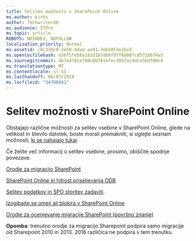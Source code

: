 ```yaml
---
title: Selitev možnosti v SharePoint Online
ms.author: kirks
author: Techwriter40
ms.audience: ITPro
ms.topic: article
ROBOTS: NOINDEX, NOFOLLOW
localization_priority: Normal
ms.assetid: c8c339c9-2e50-4daa-aa91-3eb5053e2bc6
ms.openlocfilehash: e36f5fe58a181d1bfdb6f97f6b00fc85718674a5
ms.sourcegitcommit: 4b7e478ce700c0b781efec3857ac4dce5bdf00c6
ms.translationtype: MT
ms.contentlocale: sl-SI
ms.lasthandoff: 06/07/2019
ms.locfileid: "34760041"
---
```

# <a name="migrate-options-to-sharepoint-online"></a>Selitev možnosti v SharePoint Online

Obstajajo različne možnosti za selitev vsebine v SharePoint Online, glede na velikost in število datotek, boste morali premakniti, si oglejte seznam možnosti, [ki se nahajajo tukaj](https://docs.microsoft.com/sharepointmigration/migrate-to-sharepoint-online).

Če želite več informacij o selitev vsebine, prosimo, obiščite spodnje povezave.

[Orodje za migracijo SharePoint](https://docs.microsoft.com/sharepointmigration/introducing-the-sharepoint-migration-tool)

[SharePoint Online in hitrost priseljevanja ODB](https://docs.microsoft.com/sharepointmigration/sharepoint-online-and-onedrive-migration-speed)

[Selitev podatkov in SPO storitev zadaviti](https://blogs.technet.microsoft.com/sposupport/2017/08/12/data-migration-and-spo-service-throttling/).


[Izogibajte se omeji ali blokira v SharePoint Online](https://docs.microsoft.com/sharepoint/dev/general-development/how-to-avoid-getting-throttled-or-blocked-in-sharepoint-online)

[Orodje za ocenjevanje migracije SharePoint (površno znanje)](https://www.microsoft.com/download/details.aspx?id=53598&amp;751be11f-ede8-5a0c-058c-2ee190a24fa6=True)

**Opomba**: trenutno orodje za migracijo Sharepoint podpira samo migracije od Sharepoint 2010 in 2013. 2016 različica ne podpira v tem trenutku.

